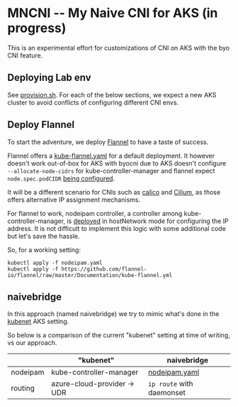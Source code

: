 # MNCNI -- My Naive CNI for AKS (in progress)

This is an experimental effort for customizations of CNI on AKS with the byo CNI
feature.

## Deploying Lab env

See [provision.sh](./provision.sh). For each of the below sections, we expect
a new AKS cluster to avoid conflicts of configuring different CNI envs.

## Deploy Flannel

To start the adventure, we deploy [Flannel](https://github.com/flannel-io/flannel)
to have a taste of success.

Flannel offers a [kube-flannel.yaml](https://github.com/flannel-io/flannel/blob/master/Documentation/kubernetes.md#kube-flannelyaml)
for a default deployment. It however doesn't work out-of-box for AKS with byocni
due to AKS doesn't configure `--allocate-node-cidrs` for
kube-controller-manager and flannel expect `node.spec.podCIDR`
[being configured](https://github.com/flannel-io/flannel/blob/master/Documentation/troubleshooting.md#kubernetes-specific).

It will be a different scenario for CNIs such as [calico](https://projectcalico.docs.tigera.io/networking/get-started-ip-addresses)
and [Cilium](https://docs.cilium.io/en/v1.12/concepts/networking/ipam/cluster-pool/),
as those offers alternative IP assignment mechanisms.

For flannel to work, nodeipam controller, a controller among
kube-controller-manager, is [deployed](./nodeipam.yaml) in hostNetwork mode for
configuring the IP address. It is not difficult to implement this logic with
some additional code but let's save the hassle.

So, for a working setting:

```shell
kubectl apply -f nodeipam.yaml
kubectl apply -f https://github.com/flannel-io/flannel/raw/master/Documentation/kube-flannel.yml
```

## naivebridge

In this approach (named naivebridge) we try to mimic what's done in the
[kubenet](https://learn.microsoft.com/en-us/azure/aks/configure-kubenet) AKS
setting.

So below is a comparison of the current "kubenet" setting at time of writing,
vs our approach.

|               | "kubenet"               | naivebridge |
| ------------- | ---------                  | ------------- |
| nodeipam      | kube-controller-manager    | [nodeipam.yaml](./nodeipam.yaml) |
| routing       | azure-cloud-provider -> UDR | `ip route` with daemonset |
